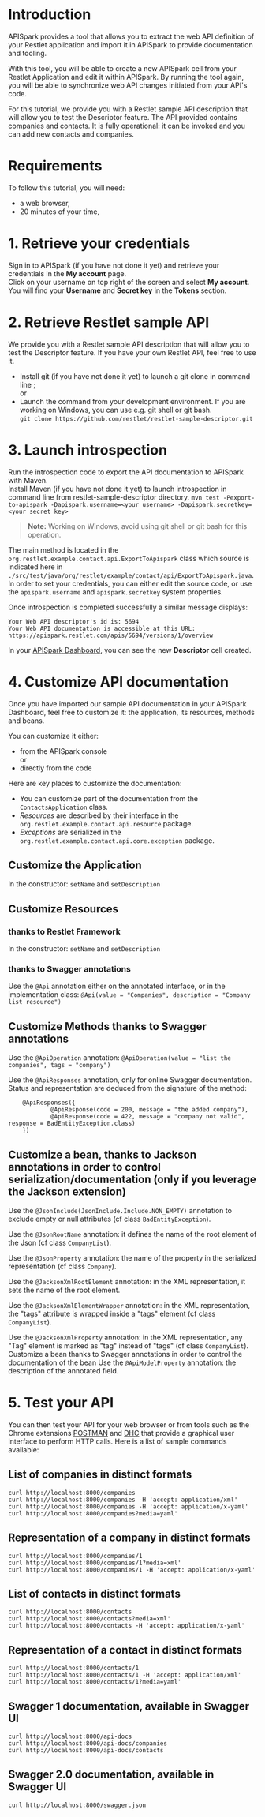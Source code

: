 # Introduction

APISpark provides a tool that allows you to extract the web API definition of your Restlet application and import it in APISpark to provide documentation and tooling.

With this tool, you will be able to create a new APISpark cell from your Restlet Application and edit it within APISpark.
By running the tool again, you will be able to synchronize web API changes initiated from your API's code.

For this tutorial, we provide you with a Restlet sample API description that will allow you to test the Descriptor feature. The API provided contains companies and contacts. It is fully operational: it can be invoked and you can add new contacts and companies.

# Requirements

To follow this tutorial, you will need:

*   a web browser,
*   20 minutes of your time,

# 1. Retrieve your credentials
Sign in to APISpark (if you have not done it yet) and retrieve your credentials in the **My account** page.  
Click on your username on top right of the screen and select **My account**. You will find your **Username** and **Secret key** in the **Tokens** section.

# 2. Retrieve Restlet sample API
We provide you with a Restlet sample API description that will allow you to test the Descriptor feature. If you have your own Restlet API, feel free to use it.  
- Install git (if you have not done it yet) to launch a git clone in command line ;  
or
- Launch the command from your development environment. If you are working on Windows, you can use e.g. git shell or git bash.  
```git clone https://github.com/restlet/restlet-sample-descriptor.git```

# 3. Launch introspection
Run the introspection code to export the API documentation to APISpark with Maven.  
Install Maven (if you have not done it yet) to launch introspection in command line from restlet-sample-descriptor directory.
```mvn test -Pexport-to-apispark -Dapispark.username=<your username> -Dapispark.secretkey=<your secret key>```

>**Note:** Working on Windows, avoid using git shell or git bash for this operation.

The main method is located in the ```org.restlet.example.contact.api.ExportToApispark``` class which source is indicated here in ```./src/test/java/org/restlet/example/contact/api/ExportToApispark.java```. In order to set your credentials, you can either edit the source code, or use the ```apispark.username``` and ```apispark.secretkey``` system properties.

Once introspection is completed successfully a similar message displays:

```
Your Web API descriptor's id is: 5694
Your Web API documentation is accessible at this URL: https://apispark.restlet.com/apis/5694/versions/1/overview
```

In your <a href="https://apispark.restlet.com/dashboard" target="_blank">APISpark Dashboard</a>, you can see the new **Descriptor** cell created.

# 4. Customize API documentation
Once you have imported our sample API documentation in your APISpark Dashboard, feel free to customize it: the application, its resources, methods and beans.

You can customize it either:
- from the APISpark console  
or
- directly from the code  

Here are key places to customize the documentation:  

- You can customize part of the documentation from the ```ContactsApplication``` class.
- *Resources* are described by their interface in the ```org.restlet.example.contact.api.resource``` package.
- *Exceptions* are serialized in the ```org.restlet.example.contact.api.core.exception``` package.

## Customize the Application
In the constructor: ```setName``` and ```setDescription```

## Customize Resources

### thanks to Restlet Framework
In the constructor: ```setName``` and ```setDescription```

### thanks to Swagger annotations
Use the ```@Api``` annotation either on the annotated interface, or in the implementation class:
```@Api(value = "Companies", description = "Company list resource")```

## Customize Methods thanks to Swagger annotations
Use the ```@ApiOperation``` annotation:
```@ApiOperation(value = "list the companies", tags = "company")```

Use the ```@ApiResponses``` annotation, only for online Swagger documentation. Status and representation are deduced from the signature of the method:  

```
    @ApiResponses({
            @ApiResponse(code = 200, message = "the added company"),
            @ApiResponse(code = 422, message = "company not valid", response = BadEntityException.class)
    })
```

## Customize a bean, thanks to Jackson annotations in order to control serialization/documentation (only if you leverage the Jackson extension)

Use the ```@JsonInclude(JsonInclude.Include.NON_EMPTY)``` annotation to exclude empty or null attributes (cf class ```BadEntityException```).

Use the ```@JsonRootName``` annotation: it defines the name of the root element of the Json (cf class ```CompanyList```).

Use the ```@JsonProperty``` annotation: the name of the property in the serialized representation (cf class ```Company```).

Use the ```@JacksonXmlRootElement``` annotation: in the XML representation, it sets the name of the root element.

Use the ```@JacksonXmlElementWrapper``` annotation: in the XML representation, the "tags" attribute is wrapped inside a "tags" element (cf class ```CompanyList```).

Use the ```@JacksonXmlProperty``` annotation: in the XML representation, any "Tag" element is marked as "tag" instead of "tags" (cf class ```CompanyList```).
Customize a bean thanks to Swagger annotations in order to control the documentation of the bean
Use the ```@ApiModelProperty``` annotation: the description of the annotated field.

# 5. Test your API
You can then test your API for your web browser or from tools such as the Chrome extensions [POSTMAN](https://chrome.google.com/webstore/detail/postman-rest-client/fdmmgilgnpjigdojojpjoooidkmcomcm?utm_source=chrome-ntp-icon) and [DHC](http://sprintapi.com/dhcs.html) that provide a graphical user interface to perform HTTP calls.
Here is a list of sample commands available:

## List of companies in distinct formats

```
curl http://localhost:8000/companies  
curl http://localhost:8000/companies -H 'accept: application/xml'  
curl http://localhost:8000/companies -H 'accept: application/x-yaml'  
curl http://localhost:8000/companies?media=yaml'
```

## Representation of a company in distinct formats

```
curl http://localhost:8000/companies/1  
curl http://localhost:8000/companies/1?media=xml'  
curl http://localhost:8000/companies/1 -H 'accept: application/x-yaml'
```

## List of contacts in distinct formats

```
curl http://localhost:8000/contacts  
curl http://localhost:8000/contacts?media=xml'  
curl http://localhost:8000/contacts -H 'accept: application/x-yaml'
```

## Representation of a contact in distinct formats

```
curl http://localhost:8000/contacts/1  
curl http://localhost:8000/contacts/1 -H 'accept: application/xml'  
curl http://localhost:8000/contacts/1?media=yaml'
```

## Swagger 1 documentation, available in Swagger UI

```
curl http://localhost:8000/api-docs  
curl http://localhost:8000/api-docs/companies  
curl http://localhost:8000/api-docs/contacts
```

## Swagger 2.0 documentation, available in Swagger UI

```
curl http://localhost:8000/swagger.json
```
